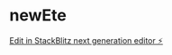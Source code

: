 # newEte

[Edit in StackBlitz next generation editor ⚡️](https://stackblitz.com/~/github.com/a96363877/newEte)